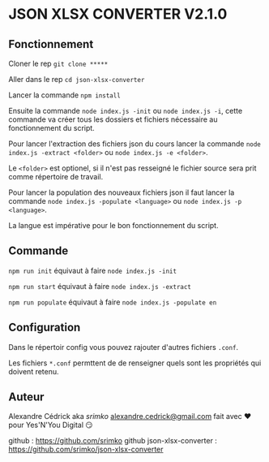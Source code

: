 # JSON XLSX CONVERTER V2.1.0

## Fonctionnement

Cloner le rep `git clone *****`

Aller dans le rep `cd json-xlsx-converter`

Lancer la commande `npm install`

Ensuite la commande `node index.js -init` ou `node index.js -i`, cette commande va créer tous les dossiers et fichiers nécessaire au fonctionnement du script.

Pour lancer l'extraction des fichiers json du cours lancer la commande `node index.js -extract <folder>` ou `node index.js -e <folder>`.

Le `<folder>` est optionel, si il n'est pas resseigné le fichier source sera prit comme répertoire de travail.

Pour lancer la population des nouveaux fichiers json il faut lancer la commande `node index.js -populate <language>` ou `node index.js -p <language>`.

La langue est impérative pour le bon fonctionnement du script.

## Commande

`npm run init` équivaut à faire `node index.js -init`

`npm run start` équivaut à faire `node index.js -extract`

`npm run populate` équivaut à faire `node index.js -populate en`

## Configuration

Dans le répertoir config vous pouvez rajouter d'autres fichiers `.conf`.

Les fichiers `*.conf` permttent de de renseigner quels sont les propriétés qui doivent retenu.

## Auteur

Alexandre Cédrick aka *srimko* <alexandre.cedrick@gmail.com> fait avec :heart: pour Yes'N'You Digital :smirk:

github : https://github.com/srimko
github json-xlsx-converter : https://github.com/srimko/json-xlsx-converter
